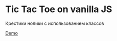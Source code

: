 <h1>Tic Tac Toe on vanilla JS</h1>
<p>Крестики нолики с использованием классов</p>

<a href="https://letsget.github.io/tic-tac-toe/" target="_blank">Demo</a>
